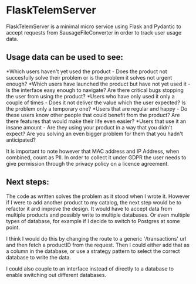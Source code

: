 
# FlaskTelemServer
FlaskTelemServer is a minimal micro service using Flask and Pydantic to accept requests from SausageFileConverter in order to track user usage data.

## Usage data can be used to see:
*Which users haven't yet used the product - Does the product not succesfully solve their problem or is the problem it solves not urgent enough?
*Which users have launched the product but have not yet used it - Is the interface easy enough to navigate?  Are there critical bugs stopping the user from using the product?
*Users who have only used it only a couple of times - Does it not deliver the value which the user expected?  Is the problem only a temporary one?
*Users that are regular and happy - Do these users know other people that could benefit from the product?  Are there features that would make their life even easier?
*Users that use it an insane amount - Are they using your product in a way that you didn't expect?  Are you solving an even bigger problem for them that you hadn't anticipated?

It is important to note however that MAC address and IP Address, when combined, count as PII. In order to collect it under GDPR the user needs to give permission through the privacy policy on a licence agreement.

## Next steps:
The code as written solves the problem as it stood when I wrote it.
However if I were to add another product to my catalog, the next step would be to refactor it and improve the design.  It would have to accept data from multiple products and possibly write to multiple databases. Or even multiple types of database, for example if I decide to switch to Postgres at some point.

I think I would do this by changing the route to a generic '/transactions' url and then fetch a productID from the request.
Then I could either add that as a column in the database, or use a strategy pattern to select the correct database to write the data.

I could also couple to an interface instead of directly to a database to enable switching out different databases.
